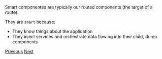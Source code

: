 Smart componentes are typically our routed components (the target of a route). 

They are `smart` because:

- They know things about the application
- They inject services and orchestrate data flowing into their child, dump components

[Previous](./12.md) [Next](./14.md)